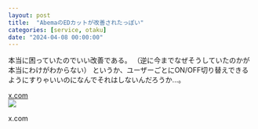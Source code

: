 ```yaml
---
layout: post
title:  "AbemaのEDカットが改善されたっぽい"
categories: [service, otaku]
date: "2024-04-08 00:00:00"
---
```


本当に困っていたのでいい改善である。
（逆に今までなぜそうしていたのかが本当にわけがわからない）
というか、ユーザーごとにON/OFF切り替えできるようにすりゃいいのになんでそれはしないんだろうか...。


<div class="card">
  <a href="https://x.com/makietanX/status/1777226659684577319"></a>
  <div class="card__header">
    <a href="https://x.com/makietanX/status/1777226659684577319">x.com</a>
  </div>
  <div class="card__image">
    <img src="https://abs.twimg.com/responsive-web/client-web/icon-ios.77d25eba.png">
  </div>
  <div class="card__title">
    <p>x.com</p>
  </div>
  <div class="card__description">
    <p></p>
  </div>
</div>

